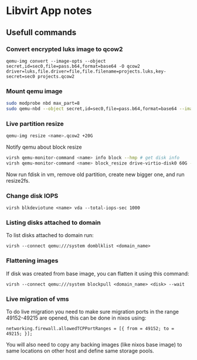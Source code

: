 # Libvirt App notes

## Usefull commands

### Convert encrypted luks image to qcow2

```
qemu-img convert --image-opts --object secret,id=sec0,file=pass.b64,format=base64 -O qcow2 driver=luks,file.driver=file,file.filename=projects.luks,key-secret=sec0 projects.qcow2
```
### Mount qemu image

```bash
sudo modprobe nbd max_part=8
sudo qemu-nbd --object secret,id=sec0,file=pass.b64,format=base64 --image-opts --connect=/dev/nbd0 driver=luks,file.driver=file,file.filename=firstorbital.luks,key-secret=sec
```

### Live partition resize

```bash
qemu-img resize <name>.qcow2 +20G
```

Notify qemu about block resize

```bash
virsh qemu-monitor-command <name> info block --hmp # get disk info
virsh qemu-monitor-command <name> block_resize drive-virtio-disk0 60G --hmp # resize to a new size
```

Now run fdisk in vm, remove old partition, create new bigger one, and run resize2fs.

### Change disk IOPS

```
virsh blkdeviotune <name> vda --total-iops-sec 1000
```

### Listing disks attached to domain

To list disks attached to domain run:

```
virsh --connect qemu:///system domblklist <domain_name>
```

### Flattening images

If disk was created from base image, you can flatten it using this command:

```
virsh --connect qemu:///system blockpull <domain_name> <disk> --wait
```

### Live migration of vms

To do live migration you need to make sure migration ports in the range 49152-49215 are opened,
this can be done in nixos using:

```
networking.firewall.allowedTCPPortRanges = [{ from = 49152; to = 49215; }];
```

You will also need to copy any backing images (like nixos base image) to same locations on other host
and define same storage pools.
